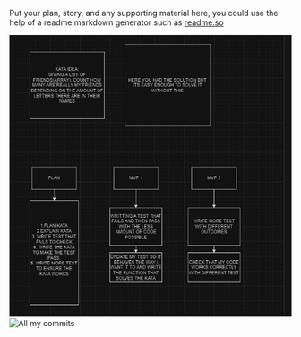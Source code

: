 Put your plan, story, and any supporting material here, you could use the help of a readme markdown generator such as [readme.so](https://readme.so/)

![MY PLAN](image.png)
![All my commits](commitsForMyKata-1.png)
